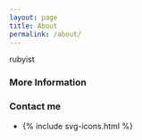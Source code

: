 ```yaml
---
layout: page
title: About
permalink: /about/
---
```


rubyist

### More Information



### Contact me
<div class="footer_list">
<ul><li>{% include svg-icons.html %}
</li></ul></div>
 
